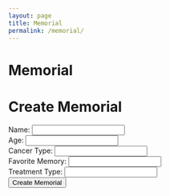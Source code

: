 ```yaml
---
layout: page
title: Memorial
permalink: /memorial/
---
```


# Memorial
<html>
<head>
    <title>Create Memorial</title>
    <style>
        .card {
            border: 1px solid #ccc;
            padding: 10px;
            margin: 10px;
            border-radius: 5px;
            box-shadow: 0 0 5px rgba(0, 0, 0, 0.2);
        }
    </style>
</head>
<body>
    <h1>Create Memorial</h1>
    <form id="memorialForm">
        <label for="name">Name:</label>
        <input type="text" id="name" name="name" required><br>
         <label for="age">Age:</label>
        <input type="number" id="age" name="age" required><br>
        <label for "cancerType">Cancer Type:</label>
        <input type="text" id="cancerType" name="cancerType" required><br>
         <label for="favoriteMemory">Favorite Memory:</label>
        <input type="text" id="favoriteMemory" name="favoriteMemory" required><br>
        <label for="treatmentType">Treatment Type:</label>
        <input type="text" id="treatmentType" name="treatmentType" required><br>
         <button type="submit">Create Memorial</button>
    </form>
    
<script>
        document.getElementById('memorialForm').addEventListener('submit', function (e) {
            e.preventDefault();

            const name = document.getElementById('name').value;
            const age = document.getElementById('age').value;
            const cancerType = document.getElementById('cancerType').value;
            const favoriteMemory = document.getElementById('favoriteMemory').value;
            const treatmentType = document.getElementById('treatmentType').value;

            const memorialData = {
                name: name,
                age: age,
                cancerType: cancerType,
                favoriteMemory: favoriteMemory,
                treatmentType: treatmentType,
            };

            fetch('/api/memorials/add', {
                method: 'POST',
                headers: {
                    'Content-Type': 'application/json',
                },
                body: JSON.stringify(memorialData),
            })
            .then(response => response.json())
            .then(data => {
                const resultCard = document.createElement('div');
                resultCard.className = 'card';
                resultCard.innerHTML = `
                    <h2>Memorial Created</h2>
                    <p>Name: ${data.name}</p>
                    <p>Age: ${data.age}</p>
                    <p>Cancer Type: ${data.cancerType}</p>
                    <p>Favorite Memory: ${data.favoriteMemory}</p>
                    <p>Treatment Type: ${data.treatmentType}</p>
                `;
                document.body.appendChild(resultCard);
            })
            .catch(error => {
                console.error('Error:', error);
            });
        });
    </script>
</body>
</html>
